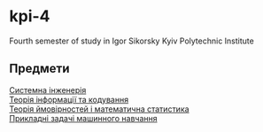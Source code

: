 # kpi-4

Fourth semester of study in Igor Sikorsky Kyiv Polytechnic Institute

## Предмети

[Системна інженерія](system-engi)  
[Теорія інформації та кодування](info-code)  
[Теорія ймовірностей і математична статистика](chance-stat)  
[Прикладні задачі машинного навчання](machine-l)

